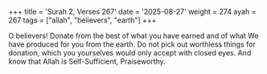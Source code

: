 +++
title = 'Surah 2, Verses 267'
date = '2025-08-27'
weight = 274
ayah = 267
tags = ["allah", "believers", "earth"]
+++

O believers! Donate from the best of what you have earned and of what We have produced for you from the earth. Do not pick out worthless things for donation, which you yourselves would only accept with closed eyes. And know that Allah is Self-Sufficient, Praiseworthy.
